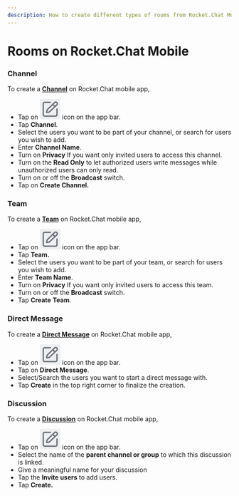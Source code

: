 ```yaml
---
description: How to create different types of rooms from Rocket.Chat Mobile app.
---
```


# Rooms on Rocket.Chat Mobile

### Channel

To create a [**Channel**](../user-guides/rooms/channels/) on Rocket.Chat mobile app,

* Tap on <img src="../../.gitbook/assets/create icon.png" alt="" data-size="line"> icon on the app bar.
* Tap **Channel**.
* Select the users you want to be part of your channel, or search for users you wish to add.
* Enter **Channel Name**.
* Turn on **Privacy** If you want only invited users to access this channel.
* Turn on the **Read Only** to let authorized users write messages while unauthorized users can only read.
* Turn on or off the **Broadcast** switch.
* Tap on **Create Channel.**

### Team

To create a [**Team**](../../guides/user-guides/rooms/teams/) on Rocket.Chat mobile app,

* Tap on <img src="../../.gitbook/assets/create icon.png" alt="" data-size="line"> icon on the app bar.
* Tap **Team.**
* Select the users you want to be part of your team, or search for users you wish to add.
* Enter **Team Name**.
* Turn on **Privacy** If you want only invited users to access this team.
* Turn on or off the **Broadcast** switch.
* Tap **Create** **Team**.

### **Direct Message**

To create a [**Direct Message**](../user-guides/rooms/direct-messages/) on Rocket.Chat mobile app,

* Tap on <img src="../../.gitbook/assets/create icon.png" alt="" data-size="line"> icon on the app bar.
* Tap on **Direct Message**.
* Select/Search the users you want to start a direct message with.
* Tap **Create** in the top right corner to finalize the creation.&#x20;

### Discussion

To create a [**Discussion**](../user-guides/rooms/discussions/) on Rocket.Chat mobile app,

* Tap on <img src="../../.gitbook/assets/create icon.png" alt="" data-size="line"> icon on the app bar.
* Select the name of the **parent channel or group** to which this discussion is linked.
* Give a meaningful name for your discussion
* Tap the **Invite users** to add users.
* Tap **Create.**
